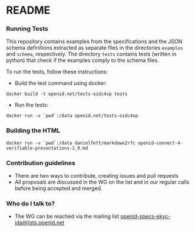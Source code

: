 # README #

### Running Tests ###
This repository contains examples from the specifications and the JSON
schema definitions extracted as separate files in the directories
`examples` and `schema`, respectively. The directory `tests` contains
tests (written in python) that check if the examples comply to the
schema files.

To run the tests, follow these instructions:

* Build the test command using docker: 

```
docker build -t openid.net/tests-oidc4vp tests
```

* Run the tests: 

```
docker run -v `pwd`:/data openid.net/tests-oidc4vp
```

### Building the HTML

```
docker run -v `pwd`:/data danielfett/markdown2rfc openid-connect-4-verifiable-presentations-1_0.md
```

### Contribution guidelines ###

* There are two ways to contribute, creating issues and pull requests
* All proposals are discussed in the WG on the list and in our regular calls before being accepted and merged.

### Who do I talk to? ###

* The WG can be reached via the mailing list openid-specs-ekyc-ida@lists.openid.net
